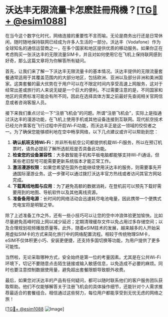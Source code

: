# 沃达丰无限流量卡怎麽註冊飛機？[[TG💪+ @esim1088](https://t.me/s/esim1088)]

在当今这个数字化时代，网络连接的重要性不言而喻。无论是商务出行还是日常休闲，随时随地保持联网已经成为许多人生活的一部分。沃达丰（Vodafone）作为全球知名的通信运营商之一，在多个国家和地区提供优质的移动服务。如果你正在考虑购买一张沃达丰的无限流量SIM卡，并且对如何使用它在飞机上保持联网感到好奇，那么这篇文章将为你解答所有疑问。

首先，让我们来了解一下沃达丰无限流量卡的基本情况。沃达丰提供的无限流量套餐通常适用于其覆盖范围内的大部分地区，包括欧洲、亚洲以及部分非洲和美洲国家。这类套餐的最大优势在于用户可以在不限定时间内享受高速上网服务，这对于经常出差或旅行的人来说无疑是一个巨大的便利。不过需要注意的是，不同国家和地区的资费标准可能会有所不同，因此在选择具体方案之前最好先查阅相关官网信息或者咨询客服人员。

接下来我们重点讨论一下“注册飞机会”的问题。所谓“注册飞机会”，实际上是指通过沃达丰的漫游功能，在飞机上使用手机或其他设备连接到互联网。现代航空技术已经允许乘客在飞行过程中开启Wi-Fi功能，而沃达丰正是这一领域的佼佼者之一。为了确保您能够顺利地在空中畅享网络，以下几点建议或许可以帮助到您：

1. **确认航班支持Wi-Fi**：并非所有航空公司都提供机载Wi-Fi服务，所以在预订机票时，请务必提前了解所选航班是否具备此功能。
2. **检查您的设备兼容性**：大多数智能手机和平板电脑都能够支持Wi-Fi通话，但某些老旧型号可能需要更新系统版本才能正常工作。
3. **激活漫游权限**：如果您希望在国外也能继续使用沃达丰的服务，则需要事先开通国际漫游业务。这一步骤可以通过拨打沃达丰官方热线或者访问其官方网站完成。
4. **下载离线地图与应用**：为了避免高额的数据消耗，在登机前可以预先下载好需要用到的地图、导航软件以及其他离线资源。
5. **准备备用电源**：长时间的网络活动会迅速耗尽电池电量，因此携带一个便携式充电宝将是明智之举。

除了上述准备工作之外，还有一些小技巧可以让您的空中冲浪体验更加愉快。比如尽量避免高峰时段上网以减少延迟；定期清理缓存文件以免占用过多存储空间；以及合理规划视频播放质量等。此外，随着eSIM技术的发展，越来越多的人开始采用虚拟SIM卡的方式来简化旅行中的网络配置流程。相较于传统物理SIM卡，eSIM不仅体积更小巧、安装更便捷，还支持多国切换等功能，为用户提供了更多可能性。

当然啦，无论采取哪种方式，安全始终是第一位的考量因素。尤其是在公共Wi-Fi环境下，切记不要随意点击陌生链接或输入敏感信息，以免造成不必要的麻烦。同时也要注意控制数据使用量，避免超出套餐限额导致额外收费。

最后，如果您对沃达丰的产品有任何疑问，都可以随时联系他们的客户服务团队获取帮助。他们不仅能够解答关于注册飞机会的具体操作细节，还能针对个人需求推荐最适合的套餐组合。相信通过这些努力，每位用户都能享受到无忧无虑的网络之旅！

[[TG💪+ @esim1088](https://t.me/s/esim1088) ![Image](https://i.postimg.cc/4NQfJmqS/Snipaste-2025-05-13-00-14-12.png)]
